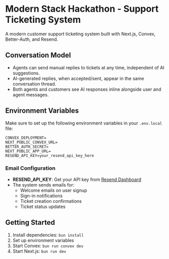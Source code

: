 # Modern Stack Hackathon - Support Ticketing System

A modern customer support ticketing system built with Next.js, Convex, Better-Auth, and Resend.

## Conversation Model

- Agents can send manual replies to tickets at any time, independent of AI suggestions.
- AI-generated replies, when accepted/sent, appear in the same conversation thread.
- Both agents and customers see AI responses inline alongside user and agent messages.

## Environment Variables

Make sure to set up the following environment variables in your `.env.local` file:

```
CONVEX_DEPLOYMENT=
NEXT_PUBLIC_CONVEX_URL=
BETTER_AUTH_SECRET=
NEXT_PUBLIC_APP_URL=
RESEND_API_KEY=your_resend_api_key_here
```

### Email Configuration

- **RESEND_API_KEY**: Get your API key from [Resend Dashboard](https://resend.com/api-keys)
- The system sends emails for:
  - Welcome emails on user signup
  - Sign-in notifications  
  - Ticket creation confirmations
  - Ticket status updates

## Getting Started

1. Install dependencies: `bun install`
2. Set up environment variables
3. Start Convex: `bun run convex dev`
4. Start Next.js: `bun run dev` 
